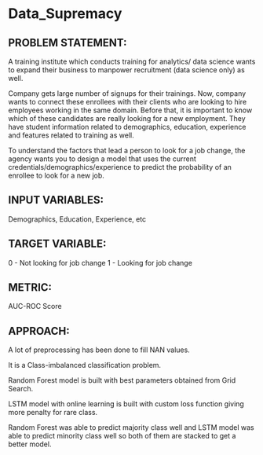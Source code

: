 # Data_Supremacy

## PROBLEM STATEMENT:

A training institute which conducts training for analytics/ data science wants to expand their business to manpower recruitment (data science only) as well. 
 
Company gets large number of signups for their trainings. Now, company wants to connect these enrollees with their clients who are looking to hire employees working in the same domain. Before that, it is important to know which of these candidates are really looking for a new employment. They have student information related to demographics, education, experience and features related to training as well.
 
To understand the factors that lead a person to look for a job change, the agency wants you to design a model that uses the current credentials/demographics/experience to predict the probability of an enrollee to look for a new job.

## INPUT VARIABLES:

Demographics, Education, Experience, etc

## TARGET VARIABLE:

0 - Not looking for job change
1 - Looking for job change

## METRIC:

AUC-ROC Score

## APPROACH:

A lot of preprocessing has been done to fill NAN values.

It is a Class-imbalanced classification problem.

Random Forest model is built with best parameters obtained from Grid Search.

LSTM model with online learning is built with custom loss function giving more penalty for rare class.

Random Forest was able to predict majority class well and LSTM model was able to predict minority class well so both of them are stacked to get a better model.




